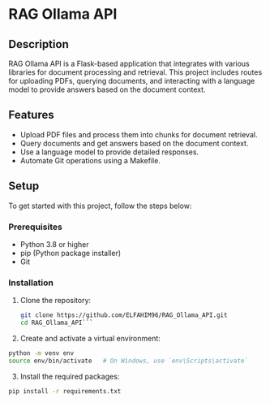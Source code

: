 # RAG Ollama API

## Description

RAG Ollama API is a Flask-based application that integrates with various libraries for document processing and retrieval. This project includes routes for uploading PDFs, querying documents, and interacting with a language model to provide answers based on the document context.

## Features

- Upload PDF files and process them into chunks for document retrieval.
- Query documents and get answers based on the document context.
- Use a language model to provide detailed responses.
- Automate Git operations using a Makefile.

## Setup

To get started with this project, follow the steps below:

### Prerequisites

- Python 3.8 or higher
- pip (Python package installer)
- Git

### Installation

1. Clone the repository:
   ```sh
   git clone https://github.com/ELFAHIM96/RAG_Ollama_API.git
   cd RAG_Ollama_API``` 

2. Create and activate a virtual environment:
```sh
python -m venv env
source env/bin/activate   # On Windows, use `env\Scripts\activate`
```
3. Install the required packages:
```sh
pip install -r requirements.txt
```
